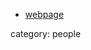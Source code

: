 

* [webpage](http://www.kcl.ac.uk/nms/depts/mathematics/people/atoz/papadopoulosg.aspx)


category: people